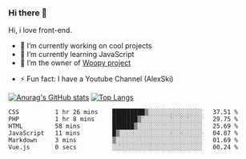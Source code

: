 ### Hi there 👋

<!--
**Alexis-Elaxis/Alexis-Elaxis** is a ✨ _special_ ✨ repository because its `README.md` (this file) appears on your GitHub profile.-->

Hi, i love front-end.

- 🔭 I’m currently working on cool projects
- 🌱 I’m currently learning JavaScript
- 👯 I’m the owner of [Woopy project](https://github.com/Alexis-Elaxis/Woopy)
<!-- - 🤔 I’m looking for help with ...
- 💬 Ask me about ...
- 📫 How to reach me: ...
- 😄 Pronouns: ... -->
- ⚡ Fun fact: I have a Youtube Channel (AlexSki)

[![Anurag's GitHub stats](https://github-readme-stats.vercel.app/api?username=Alexis-Elaxis&theme=tokyonight&count_private=true&show_icons=true)](https://github.com/anuraghazra/github-readme-stats)
[![Top Langs](https://github-readme-stats.vercel.app/api/top-langs/?username=Alexis-Elaxis&layout=compact&theme=tokyonight&count_private=true&show_icons=true)](https://github.com/anuraghazra/github-readme-stats)

<!--START_SECTION:waka-->

```text
CSS          1 hr 26 mins    █████████▒░░░░░░░░░░░░░░░   37.51 %
PHP          1 hr 8 mins     ███████▒░░░░░░░░░░░░░░░░░   29.75 %
HTML         58 mins         ██████▒░░░░░░░░░░░░░░░░░░   25.69 %
JavaScript   11 mins         █▒░░░░░░░░░░░░░░░░░░░░░░░   04.87 %
Markdown     3 mins          ▒░░░░░░░░░░░░░░░░░░░░░░░░   01.69 %
Vue.js       0 secs          ░░░░░░░░░░░░░░░░░░░░░░░░░   00.24 %
```

<!--END_SECTION:waka-->
